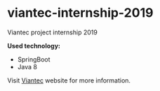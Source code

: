 # viantec-internship-2019
Viantec project internship 2019

**Used technology:**
* SpringBoot 
* Java 8


Visit [Viantec](https://viantec-soft.ru/) website for more information.
